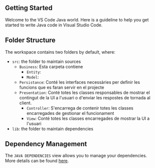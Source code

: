## Getting Started

Welcome to the VS Code Java world. Here is a guideline to help you get started to write Java code in Visual Studio Code.

## Folder Structure

The workspace contains two folders by default, where:

- `src`: the folder to maintain sources
  - `Business`: Esta carpeta contiene 
    - `Entity`:
    - `Model`:
  - `Persistance`: Conté les interfaces necessàries per definir les funcions que es faran servir en el projecte
  - `Presentation`: Conté totes les classes responsables de mostrar el contingut de la UI a l'usuari o d'enviar les 
    respostes de tornada al client.
    - `Controller`: S'encarrega de contenir totes les classes encarregades de gestionar el funcionament 
    - `View`: Conté totes les classes encarregades de mostrar la UI a l'usuari
- `lib`: the folder to maintain dependencies

## Dependency Management

The `JAVA DEPENDENCIES` view allows you to manage your dependencies. More details can be found [here](https://github.com/microsoft/vscode-java-pack/blob/master/release-notes/v0.9.0.md#work-with-jar-files-directly).
